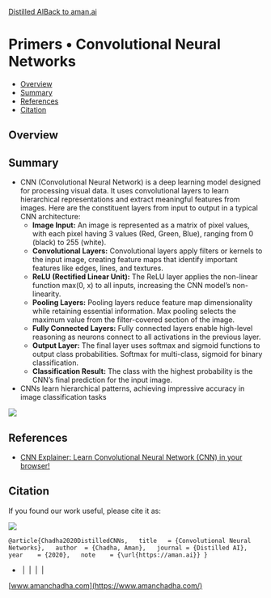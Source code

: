 [Distilled AI](https://aman.ai/primers/ai/)[Back to aman.ai](https://aman.ai/)

# Primers • Convolutional Neural Networks

- [Overview](https://aman.ai/primers/ai/cnn/#overview)
- [Summary](https://aman.ai/primers/ai/cnn/#summary)
- [References](https://aman.ai/primers/ai/cnn/#references)
- [Citation](https://aman.ai/primers/ai/cnn/#citation)

## Overview

## Summary

- CNN (Convolutional Neural Network) is a deep learning model designed for processing visual data. It uses convolutional layers to learn hierarchical representations and extract meaningful features from images. Here are the constituent layers from input to output in a typical CNN architecture:
    - **Image Input:** An image is represented as a matrix of pixel values, with each pixel having 3 values (Red, Green, Blue), ranging from 0 (black) to 255 (white).
    - **Convolutional Layers:** Convolutional layers apply filters or kernels to the input image, creating feature maps that identify important features like edges, lines, and textures.
    - **ReLU (Rectified Linear Unit):** The ReLU layer applies the non-linear function max(0, x) to all inputs, increasing the CNN model’s non-linearity.
    - **Pooling Layers:** Pooling layers reduce feature map dimensionality while retaining essential information. Max pooling selects the maximum value from the filter-covered section of the image.
    - **Fully Connected Layers:** Fully connected layers enable high-level reasoning as neurons connect to all activations in the previous layer.
    - **Output Layer:** The final layer uses softmax and sigmoid functions to output class probabilities. Softmax for multi-class, sigmoid for binary classification.
    - **Classification Result:** The class with the highest probability is the CNN’s final prediction for the input image.
- CNNs learn hierarchical patterns, achieving impressive accuracy in image classification tasks

![](https://aman.ai/primers/ai/assets/cnns/arch.gif)

## References

- [CNN Explainer: Learn Convolutional Neural Network (CNN) in your browser!](https://poloclub.github.io/cnn-explainer/)

## Citation

If you found our work useful, please cite it as:

![](https://aman.ai/images/copy.png)

`@article{Chadha2020DistilledCNNs,   title   = {Convolutional Neural Networks},   author  = {Chadha, Aman},   journal = {Distilled AI},   year    = {2020},   note    = {\url{https://aman.ai}} }`

-  [](https://github.com/amanchadha)|  [](https://citations.amanchadha.com/)|  [](https://twitter.com/i_amanchadha)|  [](mailto:hi@aman.ai)| 

[www.amanchadha.com](https://www.amanchadha.com/)